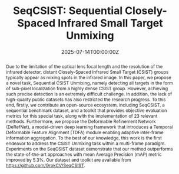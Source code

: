 ---
title: "SeqCSIST: Sequential Closely-Spaced Infrared Small Target Unmixing"

authors:
- Ximeng Zhai
- Bohan Xu
- Yaohong Chen
- Hao Wang
- Kehua Guo
- admin

author_notes:
- 
- 
- Corresponding Author
- 
- 
- Corresponding Author

date: "2025-07-14T00:00:00Z"
doi: "10.1109/TGRS.2025.3588753"

# Schedule page publish date (NOT publication's date).
publishDate: "2025-07-14T00:00:00Z"

publication_types: ["article-journal"]

publication: "*IEEE Transactions on Geoscience and Remote Sensing*, vol. 63, pp. 1-15, 2025."
# publication_short: "IEEE TGRS"
# pages: "1-15"
# publisher: "IEEE"
# doi: "10.1109/TGRS.2025.3588753"

abstract: |
  Due to the limitation of the optical lens focal length and the resolution of the infrared detector, distant Closely-Spaced Infrared Small Target (CSIST) groups typically appear as mixing spots in the infrared image. In this paper, we propose a novel task, Sequential CSIST Unmixing, namely detecting all targets in the form of sub-pixel localization from a highly dense CSIST group. However, achieving such precise detection is an extremely difficult challenge. In addition, the lack of high-quality public datasets has also restricted the research progress. To this end, firstly, we contribute an open-source ecosystem, including SeqCSIST, a sequential benchmark dataset, and a toolkit that provides objective evaluation metrics for this special task, along with the implementation of 23 relevant methods. Furthermore, we propose the Deformable Refinement Network (DeRefNet), a model-driven deep learning framework that introduces a Temporal Deformable Feature Alignment (TDFA) module enabling adaptive inter-frame information aggregation. To the best of our knowledge, this work is the first endeavor to address the CSIST Unmixing task within a multi-frame paradigm. Experiments on the SeqCSIST dataset demonstrate that our method outperforms the state-of-the-art approaches with mean Average Precision (mAP) metric improved by 5.3%. Our dataset and toolkit are available from https://github.com/GrokCV/SeqCSIST.

summary: This paper proposes SeqCSIST, a new task and benchmark for sequential closely-spaced infrared small target unmixing, and introduces DeRefNet for adaptive inter-frame information aggregation.

tags:
- Infrared Small Target Detection
- Deep Learning
- SeqCSIST
- DeRefNet

featured: false

url_pdf: "https://arxiv.org/pdf/2507.09556"
url_code: "https://github.com/GrokCV/SeqCSIST"
url_dataset: "https://github.com/GrokCV/SeqCSIST"
url_poster: ""
url_project: ""
url_slides: ""
url_source: ""
url_video: ""
url_cn_pdf: ""
url_cn_blog: ""
url_cn_video: ""

image:
  preview_only: false
--- 